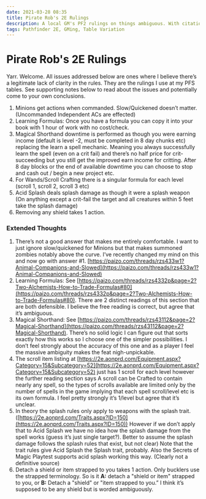 ```yaml
---
date: 2021-03-28 08:35
title: Pirate Rob's 2E Rulings
description: A local GM's PF2 rulings on things ambiguous. With citation, of course. 
tags: Pathfinder 2E, GMing, Table Variation
---
```


# Pirate Rob's  2E Rulings

Yarr. Welcome. All issues addressed below are ones where I believe there’s a legitimate lack of clarity in the rules. They are the rulings I use at my PFS tables. See supporting notes below to read about the issues and potentially come to your own conclusions.

1. Minions get actions when commanded. Slow/Quickened doesn’t matter. (Uncommanded Independent ACs are effected)
1. Learning Formulas: Once you have a formula you can copy it into your book with 1 hour of work with no cost/check.
1. Magical Shorthand downtime is performed as though you were earning income (default is level -2, must be completed in 8 day chunks etc) replacing the learn a spell mechanic. Meaning you always successfully learn the spell (even on a crit fail) and there’s no half price for crit-succeeding but you still get the improved earn income for critting. After 8 day blocks or the end of available downtime you can choose to stop and cash out / begin a new project etc.
1. For Wands/Scroll Crafting there is a singular formula for each level (scroll 1, scroll 2, scroll 3 etc)
1. Acid Splash deals splash damage as though it were a splash weapon (On anything except a crit-fail the target and all creatures within 5 feet take the splash damage)
1. Removing any shield takes 1 action.

### Extended Thoughts

1. There’s not a good answer that makes me entirely comfortable. I want to just ignore slow/quickened for Minions but that makes summoned zombies notably above the curve. I’ve recently changed my mind on this and now go with answer #1. [https://paizo.com/threads/rzs433w1?Animal-Companions-and-Slowed](https://paizo.com/threads/rzs433w1?Animal-Companions-and-Slowed)
2. Learning Formulas: See [https://paizo.com/threads/rzs4332p&page=2?Two-Alchemists-How-to-Trade-Formulas#80](https://paizo.com/threads/rzs4332p&page=2?Two-Alchemists-How-to-Trade-Formulas#80).  There are 2 distinct readings of this section that are both defensible. I believe the free reading is correct, but agree that it’s ambiguous.
3. Magical Shorthand: See [https://paizo.com/threads/rzs43112&page=2?Magical-Shorthand](https://paizo.com/threads/rzs43112&page=2?Magical-Shorthand). There’s no solid logic I can figure out that sorts exactly how this works so I choose one of the simpler possibilities. I don’t feel strongly about the accuracy of this one and as a player I feel the massive ambiguity makes the feat nigh-unpickable.
4.  The scroll item listing at [https://2e.aonprd.com/Equipment.aspx?Category=15&Subcategory=52](https://2e.aonprd.com/Equipment.aspx?Category=15&Subcategory=52) just has 1 scroll for each level however the further reading section says A scroll can be Crafted to contain nearly any spell, so the types of scrolls available are limited only by the number of spells in the game implying that each spell scroll/level etc is its own formula. I feel pretty strongly it’s 1/level but agree that it’s unclear.
5. In theory the splash rules only apply to weapons with the splash trait. ([https://2e.aonprd.com/Traits.aspx?ID=150](https://2e.aonprd.com/Traits.aspx?ID=150)) However if we don’t apply that to Acid Splash we have no idea how the splash damage from the spell works (guess it’s just single target?). Better to assume the splash damage follows the splash rules that exist, but not clear) Note that the trait rules give Acid Splash the Splash trait, probably. Also the Secrets of Magic Playtest supports acid splash working this way. (Clearly not a definitive source)
6. Detach a shield or item strapped to you takes 1 action. Only bucklers use the strapped terminology. So is it **A:** detach a "shield or item" strapped to you, or **B:** Detach a "shield" or "item strapped to you.” I think it’s supposed to be any shield but is worded ambiguously.
